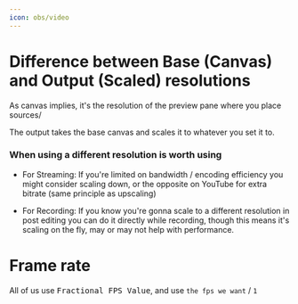 ```yaml
---
icon: obs/video
---
```


# Difference between Base (Canvas) and Output (Scaled) resolutions

As canvas implies, it's the resolution of the preview pane where you place sources/

The output takes the base canvas and scales it to whatever you set it to.

### When using a different resolution is worth using

* For Streaming: If you're limited on bandwidth / encoding efficiency you might consider scaling down, or the opposite on YouTube for extra bitrate (same principle as upscaling)

* For Recording: If you know you're gonna scale to a different resolution in post editing you can do it directly while recording, though this means it's scaling on the fly, may or may not help with performance.

# Frame rate

All of us use <kbd>Fractional FPS Value</kbd>, and use `the fps we want` / `1`

